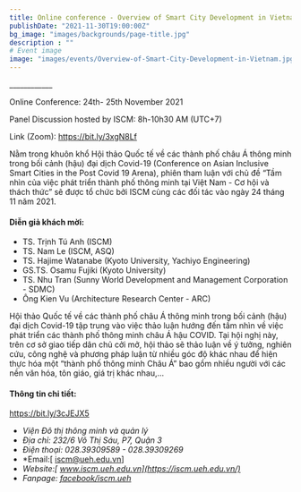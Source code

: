 ```yaml
---
title: Online conference - Overview of Smart City Development in Vietnam - Challenges and Opportunities
publishDate: "2021-11-30T19:00:00Z"
bg_image: "images/backgrounds/page-title.jpg"
description : ""
# Event image
image: "images/events/Overview-of-Smart-City-Development-in-Vietnam.jpg"
---
```


<!--StartFragment-->

\_\_\_\_\_\_\_\_\_\_\_\_

Online Conference: 24th- 25th November 2021

Panel Discussion hosted by ISCM: 8h-10h30 AM (UTC+7)

Link (Zoom): https://bit.ly/3xgN8Lf 

Nằm trong khuôn khổ Hội thảo Quốc tế về các thành phố châu Á thông minh trong bối cảnh (hậu) đại dịch Covid-19 (Conference on Asian Inclusive Smart Cities in the Post Covid 19 Arena), phiên tham luận với chủ đề “Tầm nhìn của việc phát triển thành phố thông minh tại Việt Nam - Cơ hội và thách thức” sẽ được tổ chức bởi ISCM cùng các đối tác vào ngày 24 tháng 11 năm 2021. 

#### Diễn giả khách mời: 
*   TS. Trịnh Tú Anh (ISCM)
*   TS. Nam Le (ISCM, ASQ)
*   TS. Hajime Watanabe (Kyoto University, Yachiyo Engineering)
*   GS.TS. Osamu Fujiki (Kyoto University)
*   TS. Nhu Tran (Sunny World Development and Management Corporation - SDMC)
*   Ông Kien Vu (Architecture Research Center - ARC)


Hội thảo Quốc tế về các thành phố châu Á thông minh trong bối cảnh (hậu) đại dịch Covid-19 tập trung vào việc thảo luận hướng đến tầm nhìn về việc phát triển các thành phố thông minh châu Á hậu COVID. Tại hội nghị này, trên cơ sở giao tiếp dân chủ cởi mở, hội thảo sẽ thảo luận về ý tưởng, nghiên cứu, công nghệ và phương pháp luận từ nhiều góc độ khác nhau để hiện thực hóa một “thành phố thông minh Châu Á” bao gồm nhiều người với các nền văn hóa, tôn giáo, giá trị khác nhau,...

#### Thông tin chi tiết: 
https://bit.ly/3cJEJX5

<!--EndFragment-->

<!--StartFragment-->


* *Viện Đô thị thông minh và quản lý*
* *Địa chỉ: 232/6 Võ Thị Sáu, P7, Quận 3*
* *Điện thoại: 028.39309589 - 028.39309269*
* *Email:[ iscm@ueh.edu.vn]
* *Website:[ www.iscm.ueh.edu.vn](https://iscm.ueh.edu.vn/)*
* *Fanpage: [facebook/iscm.ueh](https://www.facebook.com/ISCM.UEH/)*

<!--EndFragment-->

<!--EndFragment-->